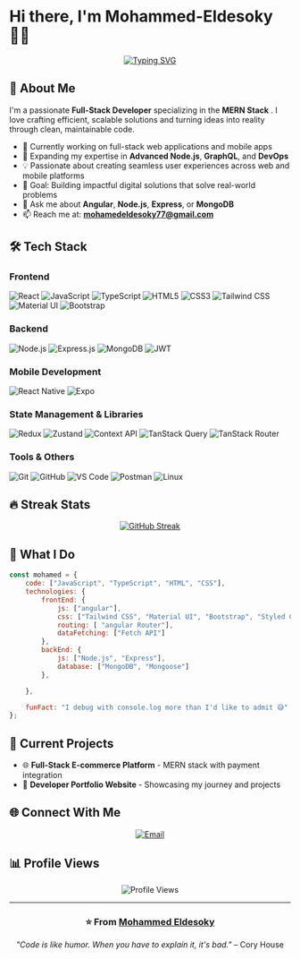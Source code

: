 # Hi there, I'm Mohammed-Eldesoky 👨‍💻

<div align="center">
  
[![Typing SVG](https://readme-typing-svg.demolab.com?font=Fira+Code&size=24&duration=3000&pause=1000&color=00D9FF&center=true&vCenter=true&multiline=true&width=600&height=100&lines=Full-Stack+MERN+Developer;Mobile+App+Developer;React+Native+Specialist;Building+Digital+Solutions)](https://git.io/typing-svg)

</div>

## 🚀 About Me

I'm a passionate **Full-Stack Developer** specializing in the **MERN Stack** . I love crafting efficient, scalable solutions and turning ideas into reality through clean, maintainable code.

- 🔭 Currently working on full-stack web applications and mobile apps
- 🌱 Expanding my expertise in **Advanced Node.js**, **GraphQL**, and **DevOps**
- 💡 Passionate about creating seamless user experiences across web and mobile platforms
- 🎯 Goal: Building impactful digital solutions that solve real-world problems
- 💬 Ask me about **Angular**, **Node.js**, **Express**, or **MongoDB**
- 📫 Reach me at: **mohamedeldesoky77@gmail.com**

## 🛠️ Tech Stack

### Frontend
![React](https://img.shields.io/badge/React-20232A?style=for-the-badge&logo=react&logoColor=61DAFB)
![JavaScript](https://img.shields.io/badge/JavaScript-F7DF1E?style=for-the-badge&logo=javascript&logoColor=black)
![TypeScript](https://img.shields.io/badge/TypeScript-007ACC?style=for-the-badge&logo=typescript&logoColor=white)
![HTML5](https://img.shields.io/badge/HTML5-E34F26?style=for-the-badge&logo=html5&logoColor=white)
![CSS3](https://img.shields.io/badge/CSS3-1572B6?style=for-the-badge&logo=css3&logoColor=white)
![Tailwind CSS](https://img.shields.io/badge/Tailwind_CSS-38B2AC?style=for-the-badge&logo=tailwind-css&logoColor=white)
![Material UI](https://img.shields.io/badge/Material--UI-0081CB?style=for-the-badge&logo=material-ui&logoColor=white)
![Bootstrap](https://img.shields.io/badge/Bootstrap-563D7C?style=for-the-badge&logo=bootstrap&logoColor=white)

### Backend
![Node.js](https://img.shields.io/badge/Node.js-43853D?style=for-the-badge&logo=node.js&logoColor=white)
![Express.js](https://img.shields.io/badge/Express.js-404D59?style=for-the-badge)
![MongoDB](https://img.shields.io/badge/MongoDB-4EA94B?style=for-the-badge&logo=mongodb&logoColor=white)
![JWT](https://img.shields.io/badge/JWT-black?style=for-the-badge&logo=JSON%20web%20tokens)

### Mobile Development
![React Native](https://img.shields.io/badge/React_Native-20232A?style=for-the-badge&logo=react&logoColor=61DAFB)
![Expo](https://img.shields.io/badge/Expo-1B1F23?style=for-the-badge&logo=expo&logoColor=white)

### State Management & Libraries
![Redux](https://img.shields.io/badge/Redux-593D88?style=for-the-badge&logo=redux&logoColor=white)
![Zustand](https://img.shields.io/badge/Zustand-181717?style=for-the-badge&logo=react&logoColor=white)
![Context API](https://img.shields.io/badge/Context_API-20232A?style=for-the-badge&logo=react&logoColor=61DAFB)
![TanStack Query](https://img.shields.io/badge/TanStack_Query-FF4154?style=for-the-badge&logo=react-query&logoColor=white)
![TanStack Router](https://img.shields.io/badge/TanStack_Router-00D8FF?style=for-the-badge&logo=react&logoColor=white)

### Tools & Others
![Git](https://img.shields.io/badge/Git-F05032?style=for-the-badge&logo=git&logoColor=white)
![GitHub](https://img.shields.io/badge/GitHub-100000?style=for-the-badge&logo=github&logoColor=white)
![VS Code](https://img.shields.io/badge/VS_Code-007ACC?style=for-the-badge&logo=visual%20studio%20code&logoColor=white)
![Postman](https://img.shields.io/badge/Postman-FF6C37?style=for-the-badge&logo=postman&logoColor=white)
![Linux](https://img.shields.io/badge/Linux-FCC624?style=for-the-badge&logo=linux&logoColor=black)



## 🔥 Streak Stats

<div align="center">
  
[![GitHub Streak](https://github-readme-streak-stats.herokuapp.com/?user=mohammed-eldesoky&theme=tokyonight&hide_border=true)](https://git.io/streak-stats)

</div>

## 💼 What I Do

```javascript
const mohamed = {
    code: ["JavaScript", "TypeScript", "HTML", "CSS"],
    technologies: {
        frontEnd: {
            js: ["angular"],
            css: ["Tailwind CSS", "Material UI", "Bootstrap", "Styled Components"],
            routing: [ "angular Router"],
            dataFetching: ["Fetch API"]
        },
        backEnd: {
            js: ["Node.js", "Express"],
            database: ["MongoDB", "Mongoose"]
        },

    },

    funFact: "I debug with console.log more than I'd like to admit 😅"
};
```

## 🎯 Current Projects

- 🌐 **Full-Stack E-commerce Platform** - MERN stack with payment integration
- 🔧 **Developer Portfolio Website** - Showcasing my journey and projects

## 🌐 Connect With Me

<div align="center">
  

[![Email](https://img.shields.io/badge/Email-D14836?style=for-the-badge&logo=gmail&logoColor=white)](mailto:mohammedeldesokey77@gmail.com)

</div>

## 📊 Profile Views

<div align="center">
  
![Profile Views](https://komarev.com/ghpvc/?username=mohammed-eldesoky&style=for-the-badge&color=blue&label=Profile%20Views)

</div>

---

<div align="center">
  
### ⭐️ From [Mohammed Eldesoky](https://github.com/mohammed-eldesoky)

*"Code is like humor. When you have to explain it, it's bad."* – Cory House

</div>
